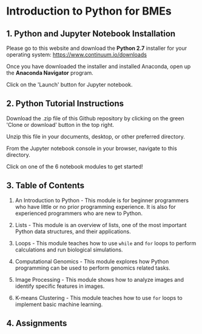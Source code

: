 # Introduction to Python for BMEs
## 1. Python and Jupyter Notebook Installation
Please go to this website and download the **Python 2.7** installer for your operating system: https://www.continuum.io/downloads

Once you have downloaded the installer and installed Anaconda, open up the **Anaconda Navigator** program.

Click on the 'Launch' button for Jupyter notebook.

## 2. Python Tutorial Instructions
Download the .zip file of this Github repository by clicking on the green 'Clone or download' button in the top right.

Unzip this file in your documents, desktop, or other preferred directory.

From the Jupyter notebook console in your browser, navigate to this directory.

Click on one of the 6 notebook modules to get started!

## 3. Table of Contents

1. An Introduction to Python - This module is for beginner programmers who have little or no prior programming experience. It is also for experienced programmers who are new to Python.

2. Lists - This module is an overview of lists, one of the most important Python data structures, and their applications.

3. Loops - This module teaches how to use `while` and `for` loops to perform calculations and run biological simulations.

4. Computational Genomics - This module explores how Python programming can be used to perform genomics related tasks.

5. Image Processing - This module shows how to analyze images and identify specific features in images.

6. K-means Clustering - This module teaches how to use `for` loops to implement basic machine learning.

## 4. Assignments
